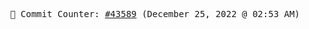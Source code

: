 <p align="center">
    <samp>
        📮 Commit Counter: <a href="https://github.com/Javascript-void0/Javascript-void0/commits/main">#43589</a> (December 25, 2022 @ 02:53 AM)
    </samp>
</p>
